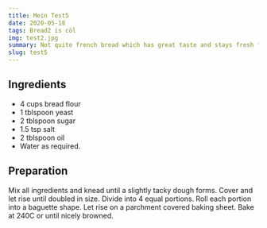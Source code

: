 ```yaml
---
title: Mein Test5
date: 2020-05-18
tags: Bread2 is cöl
img: test2.jpg
summary: Not quite french bread which has great taste and stays fresh for longer2.
slug: test5
---
```


## Ingredients

+ 4 cups bread flour
+ 1 tblspoon yeast
+ 2 tblspoon sugar
+ 1.5 tsp salt
+ 2 tblspoon oil
+ Water as required.

## Preparation

Mix all ingredients and knead until a slightly tacky dough forms. Cover and let rise until doubled in size. Divide into 4 equal portions. Roll each portion into a baguette shape. Let rise on a parchment covered baking sheet. Bake at 240C or until nicely browned.